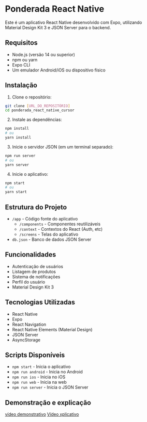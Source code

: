 # Ponderada React Native

Este é um aplicativo React Native desenvolvido com Expo, utilizando Material Design Kit 3 e JSON Server para o backend.

## Requisitos

- Node.js (versão 14 ou superior)
- npm ou yarn
- Expo CLI
- Um emulador Android/iOS ou dispositivo físico

## Instalação

1. Clone o repositório:
```bash
git clone [URL_DO_REPOSITÓRIO]
cd ponderada_react_native_cursor
```

2. Instale as dependências:
```bash
npm install
# ou
yarn install
```

3. Inicie o servidor JSON (em um terminal separado):
```bash
npm run server
# ou
yarn server
```

4. Inicie o aplicativo:
```bash
npm start
# ou
yarn start
```

## Estrutura do Projeto

- `/app` - Código fonte do aplicativo
  - `/components` - Componentes reutilizáveis
  - `/context` - Contextos do React (Auth, etc)
  - `/screens` - Telas do aplicativo
- `db.json` - Banco de dados JSON Server

## Funcionalidades

- Autenticação de usuários
- Listagem de produtos
- Sistema de notificações
- Perfil do usuário
- Material Design Kit 3

## Tecnologias Utilizadas

- React Native
- Expo
- React Navigation
- React Native Elements (Material Design)
- JSON Server
- AsyncStorage

## Scripts Disponíveis

- `npm start` - Inicia o aplicativo
- `npm run android` - Inicia no Android
- `npm run ios` - Inicia no iOS
- `npm run web` - Inicia na web
- `npm run server` - Inicia o JSON Server 


## Demonstração e explicação

[vídeo demonstrativo](https://drive.google.com/file/d/1O_hCqh9KUwL_tF-2MqxDawV3gK7Wwvg1/view?usp=drive_link)
[Vídeo xplicativo](https://drive.google.com/file/d/1XwLifs5ZQ4FuTQ3VIfCi5DsqkVEI5vua/view?usp=drive_link)
